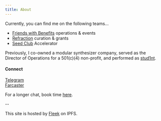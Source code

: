 ```yaml
---
title: About
---
```


Currently, you can find me on the following teams...

* [Friends with Benefits](https://fwb.help/) operations & events 
* [Refraction](https://www.refractionfestival.com/) curation & grants
* [Seed Club](https://www.seedclub.xyz/) Accelerator 

Previously, I co-owned a modular synthesizer company, served as the Director of Operations for a 501(c)(4) non-profit, and performed as [stud1nt](https://stud1nt.nyc/).

#### Connect
[Telegram](https://t.me/free_particle)
<br>
[Farcaster](https://fcast.me/freeparticle)

For a longer chat,  book time [here](https://calendly.com/yzzi).

-- 

This site is hosted by [Fleek](https://fleek.co) on IPFS. 

